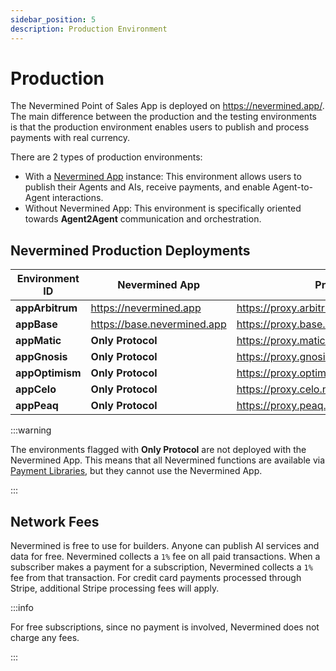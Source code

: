 ```yaml
---
sidebar_position: 5
description: Production Environment
---
```


# Production

The Nevermined Point of Sales App is deployed on https://nevermined.app/. The main difference between the production and the testing environments is that the production environment enables users to publish and process payments with real currency.

There are 2 types of production environments:

- With a [Nevermined App](https://nevermined.app) instance: This environment allows users to publish their Agents and AIs, receive payments, and enable Agent-to-Agent interactions.
- Without Nevermined App: This environment is specifically oriented towards **Agent2Agent** communication and orchestration.

## Nevermined Production Deployments

Environment ID  | Nevermined App | Proxy | Node
----------------|----------------|----------------------------|------------------
**appArbitrum** | https://nevermined.app | https://proxy.arbitrum.nevermined.app | https://node.arbitrum.nevermined.app
**appBase**     | https://base.nevermined.app | https://proxy.base.nevermined.app | https://node.base.nevermined.app
**appMatic**    | **Only Protocol** | https://proxy.matic.nevermined.app | https://node.matic.nevermined.app
**appGnosis**   | **Only Protocol** | https://proxy.gnosis.nevermined.app | https://node.gnosis.nevermined.app
**appOptimism** | **Only Protocol** | https://proxy.optimism.nevermined.app | https://node.optimism.nevermined.app
**appCelo**     | **Only Protocol** | https://proxy.celo.nevermined.app | https://node.celo.nevermined.app
**appPeaq**     | **Only Protocol** | https://proxy.peaq.nevermined.app | https://node.peaq.nevermined.app

:::warning

The environments flagged with **Only Protocol** are not deployed with the Nevermined App. This means that all Nevermined functions are available via [Payment Libraries](../libraries/), but they cannot use the Nevermined App.

:::

## Network Fees

Nevermined is free to use for builders. Anyone can publish AI services and data for free. Nevermined collects a `1%` fee on all paid transactions. When a subscriber makes a payment for a subscription, Nevermined collects a `1%` fee from that transaction. For credit card payments processed through Stripe, additional Stripe processing fees will apply.

:::info

For free subscriptions, since no payment is involved, Nevermined does not charge any fees.

:::
